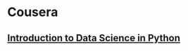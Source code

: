 # Cousera

## [Introduction to Data Science in Python](https://github.com/FrankeyYuan/Cousera/tree/master/Introduction%20to%20Data%20Science%20in%20Python)

